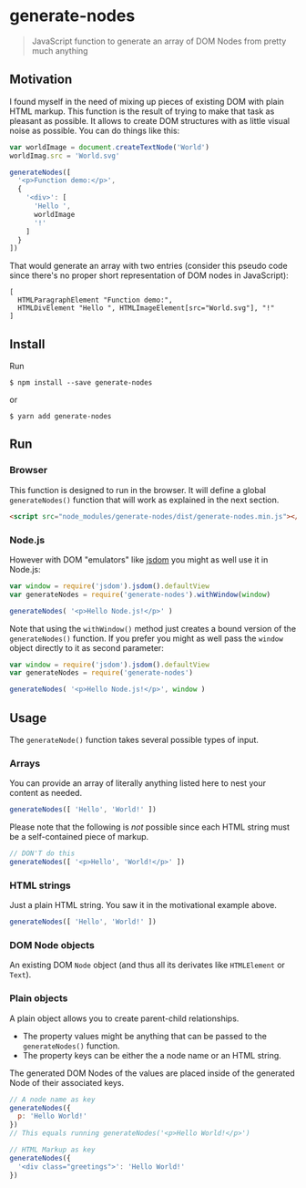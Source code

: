 # generate-nodes
> JavaScript function to generate an array of DOM Nodes from pretty much anything

## Motivation
I found myself in the need of mixing up pieces of existing DOM with plain HTML markup. This function is the result of trying to make that task as pleasant as possible. It allows to create DOM structures with as little visual noise as possible. You can do things like this:

```javascript
var worldImage = document.createTextNode('World')
worldImag.src = 'World.svg'

generateNodes([
  '<p>Function demo:</p>',
  {
    '<div>': [
      'Hello ',
      worldImage
      '!'
    ]
  }
])
```

That would generate an array with two entries (consider this pseudo code since there's no proper short representation of DOM nodes in JavaScript):

```
[
  HTMLParagraphElement "Function demo:",
  HTMLDivElement "Hello ", HTMLImageElement[src="World.svg"], "!"
]
```

## Install

Run

```console
$ npm install --save generate-nodes
```

or

```console
$ yarn add generate-nodes
```

## Run

### Browser
This function is designed to run in the browser. It will define a global `generateNodes()` function that will work as explained in the next section.
```html
<script src="node_modules/generate-nodes/dist/generate-nodes.min.js"></script>
```

### Node.js
However with DOM "emulators" like [jsdom](https://github.com/tmpvar/jsdom) you might as well use it in Node.js:

```javascript
var window = require('jsdom').jsdom().defaultView
var generateNodes = require('generate-nodes').withWindow(window)

generateNodes( '<p>Hello Node.js!</p>' )
```

Note that using the `withWindow()` method just creates a bound version of the `generateNodes()` function. If you prefer you might as well pass the `window` object directly to it as second parameter:

```javascript
var window = require('jsdom').jsdom().defaultView
var generateNodes = require('generate-nodes')

generateNodes( '<p>Hello Node.js!</p>', window )
```

## Usage
The `generateNode()` function takes several possible types of input.

### Arrays
You can provide an array of literally anything listed here to nest your content as needed.
```javascript
generateNodes([ 'Hello', 'World!' ])
```

Please note that the following is *not* possible since each HTML string must be a self-contained piece of markup.
```javascript
// DON'T do this
generateNodes([ '<p>Hello', 'World!</p>' ])
```

### HTML strings
Just a plain HTML string. You saw it in the motivational example above.
```javascript
generateNodes([ 'Hello', 'World!' ])
```

### DOM Node objects
An existing DOM `Node` object (and thus all its derivates like `HTMLElement` or `Text`).

### Plain objects
A plain object allows you to create parent-child relationships.

* The property values might be anything that can be passed to the `generateNodes()` function.
* The property keys can be either the a node name or an HTML string.

The generated DOM Nodes of the values are placed inside of the generated Node of their associated keys.

```javascript
// A node name as key
generateNodes({
  p: 'Hello World!'
})
// This equals running generateNodes('<p>Hello World!</p>')

// HTML Markup as key
generateNodes({
  '<div class="greetings">': 'Hello World!'
})
```
